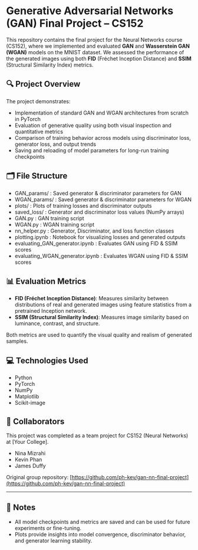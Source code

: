 # Generative Adversarial Networks (GAN) Final Project – CS152

This repository contains the final project for the Neural Networks course (CS152), where we implemented and evaluated **GAN** and **Wasserstein GAN (WGAN)** models on the MNIST dataset. We assessed the performance of the generated images using both **FID** (Fréchet Inception Distance) and **SSIM** (Structural Similarity Index) metrics.

## 🔍 Project Overview

The project demonstrates:
- Implementation of standard GAN and WGAN architectures from scratch in PyTorch
- Evaluation of generative quality using both visual inspection and quantitative metrics
- Comparison of training behavior across models using discriminator loss, generator loss, and output trends
- Saving and reloading of model parameters for long-run training checkpoints

## 🗂️ File Structure

- GAN_params/ : Saved generator & discriminator parameters for GAN
- WGAN_params/ : Saved generator & discriminator parameters for WGAN
- plots/ : Plots of training losses and discriminator outputs
- saved_loss/ : Generator and discriminator loss values (NumPy arrays)
- GAN.py : GAN training script
- WGAN.py : WGAN training script
- nn_helper.py : Generator, Discriminator, and loss function classes
- plotting.ipynb : Notebook for visualizing losses and generated outputs
- evaluating_GAN_generator.ipynb : Evaluates GAN using FID & SSIM scores
- evaluating_WGAN_generator.ipynb : Evaluates WGAN using FID & SSIM scores


## 📊 Evaluation Metrics

- **FID (Fréchet Inception Distance)**: Measures similarity between distributions of real and generated images using feature statistics from a pretrained Inception network.
- **SSIM (Structural Similarity Index)**: Measures image similarity based on luminance, contrast, and structure.

Both metrics are used to quantify the visual quality and realism of generated samples.

## 💻 Technologies Used

- Python
- PyTorch
- NumPy
- Matplotlib
- Scikit-image

## 👥 Collaborators

This project was completed as a team project for CS152 (Neural Networks) at [Your College].

- Nina Mizrahi
- Kevin Phan
- James Duffy

Original group repository: [https://github.com/ph-kev/gan-nn-final-project](https://github.com/ph-kev/gan-nn-final-project)

---

## 📌 Notes

- All model checkpoints and metrics are saved and can be used for future experiments or fine-tuning.
- Plots provide insights into model convergence, discriminator behavior, and generator learning stability.
